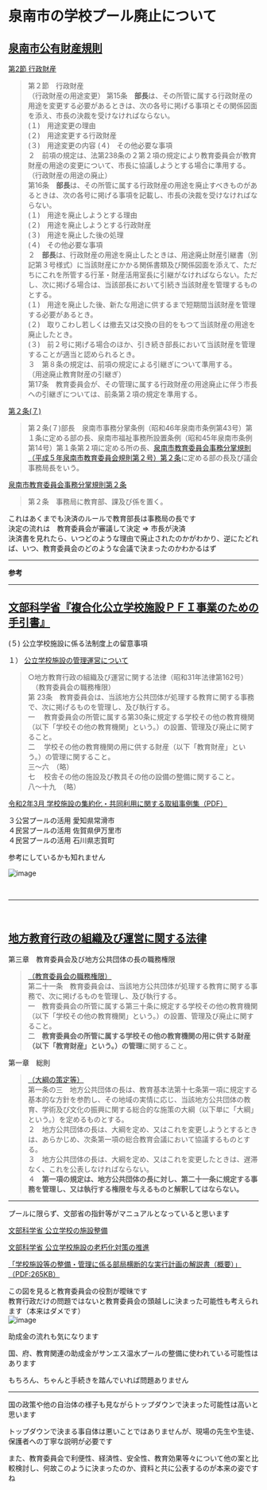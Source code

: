# 泉南市の学校プール廃止について

## [泉南市公有財産規則](https://en3-jg.d1-law.com/sennan/d1w_reiki/H359902100005/H359902100005.html)

[第2節 行政財産](https://en3-jg.d1-law.com/sennan/d1w_reiki/H359902100005/H359902100005_j.html#h:hK30:::1:0.0.0-3.0.0-2.0.0-0.0-0.0:1:)

>第２節　行政財産  
（行政財産の用途変更）
第15条　**部長**は、その所管に属する行政財産の用途を変更する必要があるときは、次の各号に掲げる事項とその関係図面を添え、市長の決裁を受けなければならない。  
(１)　用途変更の理由  
(２)　用途変更する行政財産  
(３)　用途変更の内容 
(４)　その他必要な事項  
２　前項の規定は、法第238条の２第２項の規定により教育委員会が教育財産の用途の変更について、市長に協議しようとする場合に準用する。  
（行政財産の用途の廃止）  
第16条　**部長**は、その所管に属する行政財産の用途を廃止すべきものがあるときは、次の各号に掲げる事項を記載し、市長の決裁を受けなければならない。  
(１)　用途を廃止しようとする理由  
(２)　用途を廃止しようとする行政財産  
(３)　用途を廃止した後の処理  
(４)　その他必要な事項  
２　**部長**は、行政財産の用途を廃止したときは、用途廃止財産引継書（別記第３号様式）に当該財産にかかる関係書類及び関係図面を添えて、ただちにこれを所管する行革・財産活用室長に引継がなければならない。ただし、次に掲げる場合は、当該部長において引続き当該財産を管理するものとする。  
(１)　用途を廃止した後、新たな用途に供するまで短期間当該財産を管理する必要があるとき。  
(２)　取りこわし若しくは撤去又は交換の目的をもつて当該財産の用途を廃止したとき。  
(３)　前２号に掲げる場合のほか、引き続き部長において当該財産を管理することが適当と認められるとき。  
３　第８条の規定は、前項の規定による引継ぎについて準用する。  
（用途廃止教育財産の引継ぎ）  
第17条　教育委員会が、その管理に属する行政財産の用途廃止に伴う市長への引継ぎについては、前条第２項の規定を準用する。  

<ht />

[第２条(７)](https://en3-jg.d1-law.com/sennan/d1w_reiki/H359902100005/H359902100005_j.html#h:hL20:::2:2.0.0.0-1.0-7.0.0-0-0-0-0:1:)  
>第２条(７)部長　泉南市事務分掌条例（昭和46年泉南市条例第43号）第１条に定める部の長、泉南市福祉事務所設置条例（昭和45年泉南市条例第14号）第１条第２項に定める所の長、[泉南市教育委員会事務分掌規則（平成５年泉南市教育委員会規則第２号）第２条](https://en3-jg.d1-law.com/sennan/d1w_reiki/H405920100002/H405920100002_j.html#h:hL10:::2:2.0.0.0-0.0-0.0.0-0-0-0-0:1:)に定める部の長及び議会事務局長をいう。

[泉南市教育委員会事務分掌規則第２条](https://en3-jg.d1-law.com/sennan/d1w_reiki/H405920100002/H405920100002_j.html#h:hL10:::2:2.0.0.0-0.0-0.0.0-0-0-0-0:1:)
>第２条　事務局に教育部、課及び係を置く。

これはあくまでも決済のルールで教育部長は事務局の長です  
決定の流れは　教育委員会が審議して決定 ⇒ 市長が決済  
決済書を見れたら、いつどのような理由で廃止されたのかがわかり、逆にたどれば、いつ、教育委員会のどのような会議で決まったのかわかるはず

<hr />

**参考**

<hr />

## [文部科学省『複合化公立学校施設ＰＦＩ事業のための手引書』](https://www.mext.go.jp/a_menu/shotou/zyosei/04073001.htm#mokuji)

(５)	 	公立学校施設に係る法制度上の留意事項

１）	[公立学校施設の管理運営について](https://www.mext.go.jp/a_menu/shotou/zyosei/04073001/016.htm)


>○地方教育行政の組織及び運営に関する法律（昭和31年法律第162号）  
　（教育委員会の職務権限）  
第	23条　教育委員会は、当該地方公共団体が処理する教育に関する事務で、次に掲げるものを管理し、及び執行する。  
一	　教育委員会の所管に属する第30条に規定する学校その他の教育機関（以下「学校その他の教育機関」という。）の設置、管理及び廃止に関すること。  
二	　学校その他の教育機関の用に供する財産（以下「教育財産」という。）の管理に関すること。  
三～六　（略）  
七	　校舎その他の施設及び教具その他の設備の整備に関すること。  
八～十九　（略）  

[令和2年3月 学校施設の集約化・共同利用に関する取組事例集（PDF）](https://www.mext.go.jp/content/20200330-mxt_shisetsu01-100003127_1.pdf)

３公営プールの活用 愛知県常滑市  
４民営プールの活用 佐賀県伊万里市  
４民営プールの活用 石川県志賀町

参考にしているかも知れません

![image](https://user-images.githubusercontent.com/112106066/191146659-2c86fe73-38f4-480c-bd0f-2530b894696e.png)

<br />

<hr />

<br />

## [地方教育行政の組織及び運営に関する法律](https://elaws.e-gov.go.jp/document?lawid=331AC0000000162_20220518_504AC0000000040)

第三章　教育委員会及び地方公共団体の長の職務権限

>[（教育委員会の職務権限）](https://elaws.e-gov.go.jp/document?lawid=331AC0000000162_20220518_504AC0000000040#Mp-Ch_3)  
第二十一条　教育委員会は、当該地方公共団体が処理する教育に関する事務で、次に掲げるものを管理し、及び執行する。  
一　教育委員会の所管に属する第三十条に規定する学校その他の教育機関（以下「学校その他の教育機関」という。）の設置、管理及び廃止に関すること。  
二　**教育委員会の所管に属する学校その他の教育機関の用に供する財産（以下「教育財産」という。）の管理**に関すること。  

第一章　総則


>[（大綱の策定等）](https://elaws.e-gov.go.jp/document?lawid=331AC0000000162_20220518_504AC0000000040#Mp-At_1_3)  
第一条の三　地方公共団体の長は、教育基本法第十七条第一項に規定する基本的な方針を参酌し、その地域の実情に応じ、当該地方公共団体の教育、学術及び文化の振興に関する総合的な施策の大綱（以下単に「大綱」という。）を定めるものとする。  
２　地方公共団体の長は、大綱を定め、又はこれを変更しようとするときは、あらかじめ、次条第一項の総合教育会議において協議するものとする。  
３　地方公共団体の長は、大綱を定め、又はこれを変更したときは、遅滞なく、これを公表しなければならない。  
４　**第一項の規定は、地方公共団体の長に対し、第二十一条に規定する事務を管理し、又は執行する権限を与えるものと解釈してはならない。**  

<hr />

プールに限らず、文部省の指針等がマニュアルとなっていると思います

[文部科学省 公立学校の施設整備](https://www.mext.go.jp/a_menu/shotou/zyosei/main11_a2.htm)

[文部科学省 公立学校施設の老朽化対策の推進](https://www.mext.go.jp/a_menu/shotou/zyosei/1334433.htm)

[「学校施設等の整備・管理に係る部局横断的な実行計画の解説書（概要）」（PDF:265KB）](https://www.mext.go.jp/content/20220616-mxt-sisetujo-100003127_4.pdf)

この図を見ると教育委員会の役割が曖昧です  
教育行政だけの問題ではないと教育委員会の頭越しに決まった可能性も考えられます（本来はダメです）  
![image](https://user-images.githubusercontent.com/112106066/191151736-d431c962-65a7-4697-b8bc-d681e1575e8c.png)

助成金の流れも気になります

国、府、教育関連の助成金がサンエス温水プールの整備に使われている可能性はあります

もちろん、ちゃんと手続きを踏んでいれば問題ありません

<hr />

国の政策や他の自治体の様子も見ながらトップダウンで決まった可能性は高いと思います

トップダウンで決まる事自体は悪いことではありませんが、現場の先生や生徒、保護者への丁寧な説明が必要です

また、教育委員会で利便性、経済性、安全性、教育効果等々について他の案と比較検討し、何故このように決まったのか、資料と共に公表するのが本来の姿ですね





